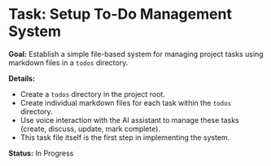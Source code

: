 # Task: Setup To-Do Management System

**Goal:** Establish a simple file-based system for managing project tasks using markdown files in a `todos` directory.

**Details:**
- Create a `todos` directory in the project root.
- Create individual markdown files for each task within the `todos` directory.
- Use voice interaction with the AI assistant to manage these tasks (create, discuss, update, mark complete).
- This task file itself is the first step in implementing the system.

**Status:** In Progress
